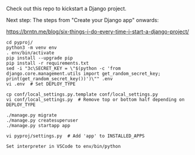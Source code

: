 Check out this repo to kickstart a Django project.

Next step: The steps from "Create your Django app" onwards:

  https://brntn.me/blog/six-things-i-do-every-time-i-start-a-django-project/


```
cd pyproj/
python3 -m venv env
. env/bin/activate
pip install --upgrade pip
pip install -r requirements.txt
sed -i "3c\SECRET_KEY = \"$(python -c 'from django.core.management.utils import get_random_secret_key; print(get_random_secret_key())')\"" .env
vi .env  # Set DEPLOY_TYPE

cp conf/local_settings.py.template conf/local_settings.py
vi conf/local_settings.py  # Remove top or bottom half depending on DEPLOY_TYPE

./manage.py migrate
./manage.py createsuperuser
./manage.py startapp app

vi pyproj/settings.py  # Add 'app' to INSTALLED_APPS

Set interpreter in VSCode to env/bin/python

```
